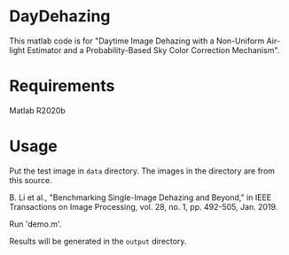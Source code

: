# DayDehazing

This matlab code is for "Daytime Image Dehazing with a Non-Uniform Air-light Estimator and a Probability-Based Sky Color Correction Mechanism".

# Requirements

Matlab R2020b

# Usage

Put the test image in `data` directory. The images in the directory are from this source.

B. Li et al., "Benchmarking Single-Image Dehazing and Beyond," in IEEE Transactions on Image Processing, vol. 28, no. 1, pp. 492-505, Jan. 2019.

Run 'demo.m'.

Results will be generated in the `output` directory.
